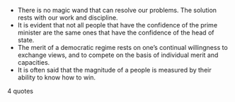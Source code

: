  - There is no magic wand that can resolve our problems. The solution rests with our work and discipline.
 - It is evident that not all people that have the confidence of the prime minister are the same ones that have the confidence of the head of state.
 - The merit of a democratic regime rests on one’s continual willingness to exchange views, and to compete on the basis of individual merit and capacities.
 - It is often said that the magnitude of a people is measured by their ability to know how to win.

4 quotes